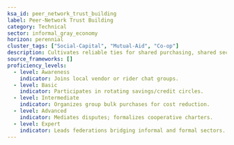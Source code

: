 ```yaml
---
ksa_id: peer_network_trust_building
label: Peer-Network Trust Building
category: Technical
sector: informal_gray_economy
horizon: perennial
cluster_tags: ["Social-Capital", "Mutual-Aid", "Co-op"]
description: Cultivates reliable ties for shared purchasing, shared security, information exchange, and informal credit within community markets.
source_frameworks: []
proficiency_levels:
  - level: Awareness
    indicator: Joins local vendor or rider chat groups.
  - level: Basic
    indicator: Participates in rotating savings/credit circles.
  - level: Intermediate
    indicator: Organizes group bulk purchases for cost reduction.
  - level: Advanced
    indicator: Mediates disputes; formalizes cooperative charters.
  - level: Expert
    indicator: Leads federations bridging informal and formal sectors.
---
```

